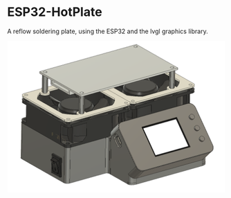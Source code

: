 # ESP32-HotPlate
A reflow soldering plate, using the ESP32 and the lvgl graphics library.

![](imgs/view.png)
